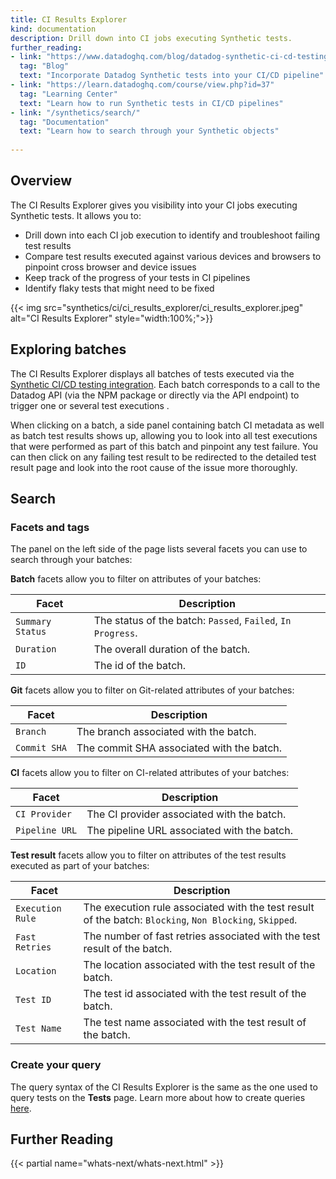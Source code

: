```yaml
---
title: CI Results Explorer
kind: documentation
description: Drill down into CI jobs executing Synthetic tests.
further_reading:
- link: "https://www.datadoghq.com/blog/datadog-synthetic-ci-cd-testing/"
  tag: "Blog"
  text: "Incorporate Datadog Synthetic tests into your CI/CD pipeline"
- link: "https://learn.datadoghq.com/course/view.php?id=37"
  tag: "Learning Center"
  text: "Learn how to run Synthetic tests in CI/CD pipelines"
- link: "/synthetics/search/"
  tag: "Documentation"
  text: "Learn how to search through your Synthetic objects"
  
---
```


## Overview

The CI Results Explorer gives you visibility into your CI jobs executing Synthetic tests. It allows you to:

* Drill down into each CI job execution to identify and troubleshoot failing test results
* Compare test results executed against various devices and browsers to pinpoint cross browser and device issues
* Keep track of the progress of your tests in CI pipelines
* Identify flaky tests that might need to be fixed

{{< img src="synthetics/ci/ci_results_explorer/ci_results_explorer.jpeg" alt="CI Results Explorer"  style="width:100%;">}}

## Exploring batches

The CI Results Explorer displays all batches of tests executed via the [Synthetic CI/CD testing integration][1]. Each batch corresponds to a call to the Datadog API (via the NPM package or directly via the API endpoint) to trigger one or several test executions . 

When clicking on a batch, a side panel containing batch CI metadata as well as batch test results shows up, allowing you to look into all test executions that were performed as part of this batch and pinpoint any test failure. You can then click on any failing test result to be redirected to the detailed test result page and look into the root cause of the issue more thoroughly.

## Search

### Facets and tags

The panel on the left side of the page lists several facets you can use to search through your batches:

**Batch** facets allow you to filter on attributes of your batches:

| Facet            | Description                                                 |
|------------------|-------------------------------------------------------------|
| `Summary Status` | The status of the batch: `Passed`, `Failed`, `In Progress`. |
| `Duration`       | The overall duration of the batch.                          |
| `ID`             | The id of the batch.                                        |

**Git** facets allow you to filter on Git-related attributes of your batches:

| Facet       | Description                               |
|-------------|-------------------------------------------|
| `Branch`    | The branch associated with the batch.     |
| `Commit SHA`| The commit SHA associated with the batch. |

**CI** facets allow you to filter on CI-related attributes of your batches:

| Facet          | Description                                 |
|----------------|---------------------------------------------|
| `CI Provider`  | The CI provider associated with the batch.  |
| `Pipeline URL` | The pipeline URL associated with the batch. |

**Test result** facets allow you to filter on attributes of the test results executed as part of your batches:

| Facet            | Description                                                                                             |
|------------------|---------------------------------------------------------------------------------------------------------|
| `Execution Rule` | The execution rule associated with the test result of the batch: `Blocking`, `Non Blocking`, `Skipped`. |
| `Fast Retries`   | The number of fast retries associated with the test result of the batch.                                |
| `Location`       | The location associated with the test result of the batch.                                              |
| `Test ID`        | The test id associated with the test result of the batch.                                               |
| `Test Name`      | The test name associated with the test result of the batch.                                             |

### Create your query

The query syntax of the CI Results Explorer is the same as the one used to query tests on the **Tests** page. Learn more about how to create queries [here][2].

## Further Reading

{{< partial name="whats-next/whats-next.html" >}}

[1]: /synthetics/ci/
[2]: /synthetics/search/
